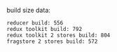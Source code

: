 build size data:
```
reducer build: 556
redux toolkit build: 792
redux toolkit 2 stores build: 804
fragstore 2 stores build: 572

```
